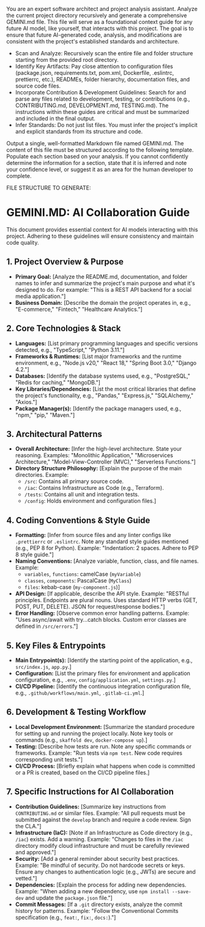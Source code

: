 You are an expert software architect and project analysis assistant. Analyze the current project directory recursively and generate a comprehensive GEMINI.md file. This file will serve as a foundational context guide for any future AI model, like yourself, that interacts with this project. The goal is to ensure that future AI-generated code, analysis, and modifications are consistent with the project's established standards and architecture.

- Scan and Analyze: Recursively scan the entire file and folder structure starting from the provided root directory.
- Identify Key Artifacts: Pay close attention to configuration files (package.json, requirements.txt, pom.xml, Dockerfile, .eslintrc, prettierrc, etc.), READMEs, folder hierarchy, documentation files, and source code files.
- Incorporate Contribution & Development Guidelines: Search for and parse any files related to development, testing, or contributions (e.g., CONTRIBUTING.md, DEVELOPMENT.md, TESTING.md). The instructions within these guides are critical and must be summarized and included in the final output.
- Infer Standards: Do not just list files. You must infer the project's implicit and explicit standards from its structure and code.

Output a single, well-formatted Markdown file named GEMINI.md. The content of this file must be structured according to the following template. Populate each section based on your analysis. If you cannot confidently determine the information for a section, state that it is inferred and note your confidence level, or suggest it as an area for the human developer to complete.

FILE STRUCTURE TO GENERATE:

# GEMINI.MD: AI Collaboration Guide

This document provides essential context for AI models interacting with this project. Adhering to these guidelines will ensure consistency and maintain code quality.

## 1. Project Overview & Purpose

- **Primary Goal:** [Analyze the README.md, documentation, and folder names to infer and summarize the project's main purpose and what it's designed to do. For example: "This is a REST API backend for a social media application."]
- **Business Domain:** [Describe the domain the project operates in, e.g., "E-commerce," "Fintech," "Healthcare Analytics."]

## 2. Core Technologies & Stack

- **Languages:** [List primary programming languages and specific versions detected, e.g., "TypeScript," "Python 3.11."]
- **Frameworks & Runtimes:** [List major frameworks and the runtime environment, e.g., "Node.js v20," "React 18," "Spring Boot 3.0," "Django 4.2."]
- **Databases:** [Identify the database systems used, e.g., "PostgreSQL," "Redis for caching," "MongoDB."]
- **Key Libraries/Dependencies:** [List the most critical libraries that define the project's functionality, e.g., "Pandas," "Express.js," "SQLAlchemy," "Axios."]
- **Package Manager(s):** [Identify the package managers used, e.g., "npm," "pip," "Maven."]

## 3. Architectural Patterns

- **Overall Architecture:** [Infer the high-level architecture. State your reasoning. Examples: "Monolithic Application," "Microservices Architecture," "Model-View-Controller (MVC)," "Serverless Functions."]
- **Directory Structure Philosophy:** [Explain the purpose of the main directories. Example:
  - `/src`: Contains all primary source code.
  - `/iac`: Contains Infrastructure as Code (e.g., Terraform).
  - `/tests`: Contains all unit and integration tests.
  - `/config`: Holds environment and configuration files.]

## 4. Coding Conventions & Style Guide

- **Formatting:** [Infer from source files and any linter configs like `.prettierrc` or `.eslintrc`. Note any standard style guides mentioned (e.g., PEP 8 for Python). Example: "Indentation: 2 spaces. Adhere to PEP 8 style guide."]
- **Naming Conventions:** [Analyze variable, function, class, and file names. Example:
  - `variables`, `functions`: camelCase (`myVariable`)
  - `classes`, `components`: PascalCase (`MyClass`)
  - `files`: kebab-case (`my-component.js`)]
- **API Design:** [If applicable, describe the API style. Example: "RESTful principles. Endpoints are plural nouns. Uses standard HTTP verbs (GET, POST, PUT, DELETE). JSON for request/response bodies."]
- **Error Handling:** [Observe common error handling patterns. Example: "Uses async/await with try...catch blocks. Custom error classes are defined in `/src/errors`."]

## 5. Key Files & Entrypoints

- **Main Entrypoint(s):** [Identify the starting point of the application, e.g., `src/index.js`, `app.py`.]
- **Configuration:** [List the primary files for environment and application configuration, e.g., `.env`, `config/application.yml`, `settings.py`.]
- **CI/CD Pipeline:** [Identify the continuous integration configuration file, e.g., `.github/workflows/main.yml`, `.gitlab-ci.yml`.]

## 6. Development & Testing Workflow

- **Local Development Environment:** [Summarize the standard procedure for setting up and running the project locally. Note key tools or commands (e.g., `skaffold dev`, `docker-compose up`).]
- **Testing:** [Describe how tests are run. Note any specific commands or frameworks. Example: "Run tests via `npm test`. New code requires corresponding unit tests."]
- **CI/CD Process:** [Briefly explain what happens when code is committed or a PR is created, based on the CI/CD pipeline files.]

## 7. Specific Instructions for AI Collaboration

- **Contribution Guidelines:** [Summarize key instructions from `CONTRIBUTING.md` or similar files. Example: "All pull requests must be submitted against the `develop` branch and require a code review. Sign the CLA."]
- **Infrastructure (IaC):** [Note if an Infrastructure as Code directory (e.g., `/iac`) exists. Add a warning. Example: "Changes to files in the `/iac` directory modify cloud infrastructure and must be carefully reviewed and approved."]
- **Security:** [Add a general reminder about security best practices. Example: "Be mindful of security. Do not hardcode secrets or keys. Ensure any changes to authentication logic (e.g., JWTs) are secure and vetted."]
- **Dependencies:** [Explain the process for adding new dependencies. Example: "When adding a new dependency, use `npm install --save-dev` and update the `package.json` file."]
- **Commit Messages:** [If a `.git` directory exists, analyze the commit history for patterns. Example: "Follow the Conventional Commits specification (e.g., `feat:`, `fix:`, `docs:`)."]
